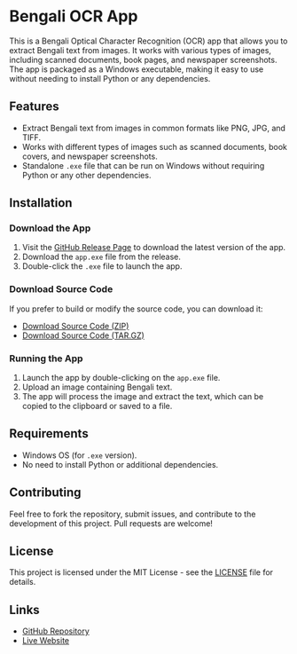 # Bengali OCR App

This is a Bengali Optical Character Recognition (OCR) app that allows you to extract Bengali text from images. It works with various types of images, including scanned documents, book pages, and newspaper screenshots. The app is packaged as a Windows executable, making it easy to use without needing to install Python or any dependencies.

## Features
- Extract Bengali text from images in common formats like PNG, JPG, and TIFF.
- Works with different types of images such as scanned documents, book covers, and newspaper screenshots.
- Standalone `.exe` file that can be run on Windows without requiring Python or any other dependencies.

## Installation

### Download the App
1. Visit the [GitHub Release Page](https://github.com/mdkeum/Bengali-OCR/releases/tag/v1.0.0) to download the latest version of the app.
2. Download the `app.exe` file from the release.
3. Double-click the `.exe` file to launch the app.

### Download Source Code
If you prefer to build or modify the source code, you can download it:
- [Download Source Code (ZIP)](https://github.com/mdkeum/Bengali-OCR/releases/tag/v1.0.0.zip)
- [Download Source Code (TAR.GZ)](https://github.com/mdkeum/Bengali-OCR/releases/tag/v1.0.0.tar.gz)

### Running the App
1. Launch the app by double-clicking on the `app.exe` file.
2. Upload an image containing Bengali text.
3. The app will process the image and extract the text, which can be copied to the clipboard or saved to a file.

## Requirements
- Windows OS (for `.exe` version).
- No need to install Python or additional dependencies.

## Contributing
Feel free to fork the repository, submit issues, and contribute to the development of this project. Pull requests are welcome!

## License
This project is licensed under the MIT License - see the [LICENSE](LICENSE) file for details.

## Links
- [GitHub Repository](https://github.com/mdkeum/Bengali-OCR)
- [Live Website](https://mdkeum.github.io/Bengali-OCR/)
